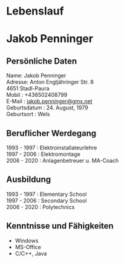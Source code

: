 # Lebenslauf
<h1>Jakob Penninger</h1>

## Persönliche Daten

Name: Jakob Penninger<br>
Adresse: Anton Engljähringer Str. 8<br>
                 4651 Stadl-Paura<br>
Mobil        : +436502408799<br>
E-Mail       : jakob.penninger@gmx.net<br>
Geburtsdatum : 24. August, 1979<br>
Geburtsort   : Wels<br>

## Beruflicher Werdegang
1993 - 1997  : Elektroinstallateurlehre<br>
1997 - 2006  : Elektromontage<br>
2006 - 2020  : Anlagenbetreuer u. MA-Coach

## Ausbildung
1993 - 1997  : Elementary School<br>
1997 - 2006  : Secondary School<br>
2006 - 2020  : Polytechnics<br>

## Kenntnisse und Fähigkeiten
* Windows
* MS-Office
* C/C++, Java


